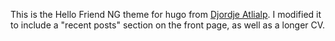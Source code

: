 This is the Hello Friend NG theme for hugo from [Djordje Atlialp](https://github.com/rhazdon). I modified it to include a "recent posts" section on the front page, as well as a longer CV.
